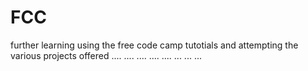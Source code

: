 # FCC
further learning using the free code camp tutotials and attempting the various projects offered
....
....
....
....
....
...
...
...
